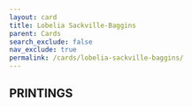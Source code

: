 ```yaml
---
layout: card
title: Lobelia Sackville-Baggins
parent: Cards
search_exclude: false
nav_exclude: true
permalink: /cards/lobelia-sackville-baggins/
---
```


## PRINTINGS


